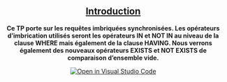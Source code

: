 ## <center><u>Introduction</u><center>
**<center>Ce TP porte sur les requêtes imbriquées synchronisées. Les opérateurs d’imbrication 
utilisés seront les opérateurs IN et NOT IN au niveau de la clause WHERE mais 
également de la clause HAVING.
Nous verrons également des nouveaux opérateurs EXISTS et NOT EXISTS de 
comparaison d’ensemble vide.<center>**
  
[![Open in Visual Studio Code](http://classroom.github.com/assets/open-in-vscode-f059dc9a6f8d3a56e377f745f24479a46679e63a5d9fe6f495e02850cd0d8118.svg)](http://iutweb.fr)
